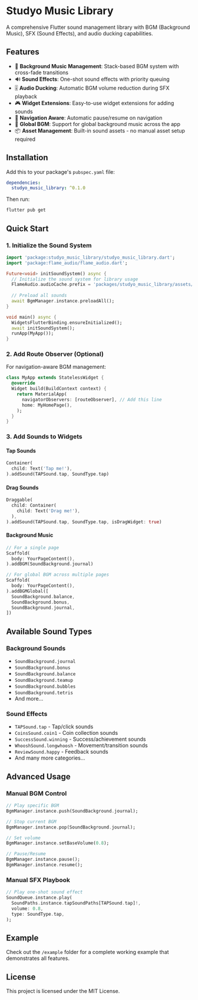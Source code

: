 # Studyo Music Library

A comprehensive Flutter sound management library with BGM (Background Music), SFX (Sound Effects), and audio ducking capabilities.

## Features

- 🎵 **Background Music Management**: Stack-based BGM system with cross-fade transitions
- 🔊 **Sound Effects**: One-shot sound effects with priority queuing
- 🎚️ **Audio Ducking**: Automatic BGM volume reduction during SFX playback
- 🎮 **Widget Extensions**: Easy-to-use widget extensions for adding sounds
- 📱 **Navigation Aware**: Automatic pause/resume on navigation
- 🔄 **Global BGM**: Support for global background music across the app
- 📦 **Asset Management**: Built-in sound assets - no manual asset setup required

## Installation

Add this to your package's `pubspec.yaml` file:

```yaml
dependencies:
  studyo_music_library: ^0.1.0
```

Then run:

```bash
flutter pub get
```

## Quick Start

### 1. Initialize the Sound System

```dart
import 'package:studyo_music_library/studyo_music_library.dart';
import 'package:flame_audio/flame_audio.dart';

Future<void> initSoundSystem() async {
  // Initialize the sound system for library usage
  FlameAudio.audioCache.prefix = 'packages/studyo_music_library/assets/';
  
  // Preload all sounds
  await BgmManager.instance.preloadAll();
}

void main() async {
  WidgetsFlutterBinding.ensureInitialized();
  await initSoundSystem();
  runApp(MyApp());
}
```

### 2. Add Route Observer (Optional)

For navigation-aware BGM management:

```dart
class MyApp extends StatelessWidget {
  @override
  Widget build(BuildContext context) {
    return MaterialApp(
      navigatorObservers: [routeObserver], // Add this line
      home: MyHomePage(),
    );
  }
}
```

### 3. Add Sounds to Widgets

#### Tap Sounds
```dart
Container(
  child: Text('Tap me!'),
).addSound(TAPSound.tap, SoundType.tap)
```

#### Drag Sounds
```dart
Draggable(
  child: Container(
    child: Text('Drag me!'),
  ),
).addSound(TAPSound.tap, SoundType.tap, isDragWidget: true)
```

#### Background Music
```dart
// For a single page
Scaffold(
  body: YourPageContent(),
).addBGM(SoundBackground.journal)

// For global BGM across multiple pages
Scaffold(
  body: YourPageContent(),
).addBGMGlobal([
  SoundBackground.balance,
  SoundBackground.bonus,
  SoundBackground.journal,
])
```

## Available Sound Types

### Background Sounds
- `SoundBackground.journal`
- `SoundBackground.bonus`
- `SoundBackground.balance`
- `SoundBackground.teamup`
- `SoundBackground.bubbles`
- `SoundBackground.tetris`
- And more...

### Sound Effects
- `TAPSound.tap` - Tap/click sounds
- `CoinsSound.coin1` - Coin collection sounds
- `SuccessSound.winning` - Success/achievement sounds
- `WhooshSound.longwhoosh` - Movement/transition sounds
- `ReviewSound.happy` - Feedback sounds
- And many more categories...

## Advanced Usage

### Manual BGM Control

```dart
// Play specific BGM
BgmManager.instance.push(SoundBackground.journal);

// Stop current BGM
BgmManager.instance.pop(SoundBackground.journal);

// Set volume
BgmManager.instance.setBaseVolume(0.8);

// Pause/Resume
BgmManager.instance.pause();
BgmManager.instance.resume();
```

### Manual SFX Playbook

```dart
// Play one-shot sound effect
SoundQueue.instance.play(
  SoundPaths.instance.tapSoundPaths[TAPSound.tap]!,
  volume: 0.8,
  type: SoundType.tap,
);
```

## Example

Check out the `/example` folder for a complete working example that demonstrates all features.

## License

This project is licensed under the MIT License.

